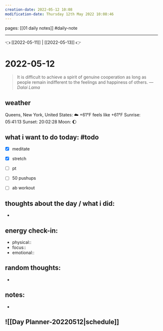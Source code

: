 ```yaml
---
creation-date: 2022-05-12 10:08 
modification-date: Thursday 12th May 2022 10:08:46 
---
```

pages: [[01 daily notes]] 
#daily-note
___

👈 [[2022-05-11]] | [[2022-05-13]] 👉 

# 2022-05-12 
> It is difficult to achieve a spirit of genuine cooperation as long as people remain indifferent to the feelings and happiness of others.
> — <cite>Dalai Lama</cite>


## weather
Queens, New York, United States: ☁️   +61°F feels like +61°F
Sunrise: 05:41:13
Sunset:  20:02:28
Moon:    🌔

## what i want to do today: #todo
- [x] meditate
- [x] stretch 
- [ ] pt
- [ ] 50 pushups
- [ ] ab workout



## thoughts about the day / what i did:
- 

## energy check-in:
- physical::
- focus::
- emotional::

## random thoughts:
- 

## notes:
- 

## ![[Day Planner-20220512|schedule]]